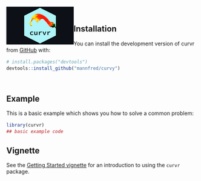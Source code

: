 <p align="center">
  <img src="man/figures/curvr_hex_sticker.png" align="left" height="100" />
</p>

<!-- badges: start -->
<!-- badges: end -->

&nbsp;
&nbsp;
## Installation

You can install the development version of curvr from [GitHub](https://github.com/) with:

``` r
# install.packages("devtools")
devtools::install_github("mannfred/curvy")
```
&nbsp;
&nbsp;
## Example

This is a basic example which shows you how to solve a common problem:

``` r
library(curvr)
## basic example code
```
## Vignette 
See the [Getting Started vignette](doc/curvr.html) for an introduction to using the `curvr` package.

